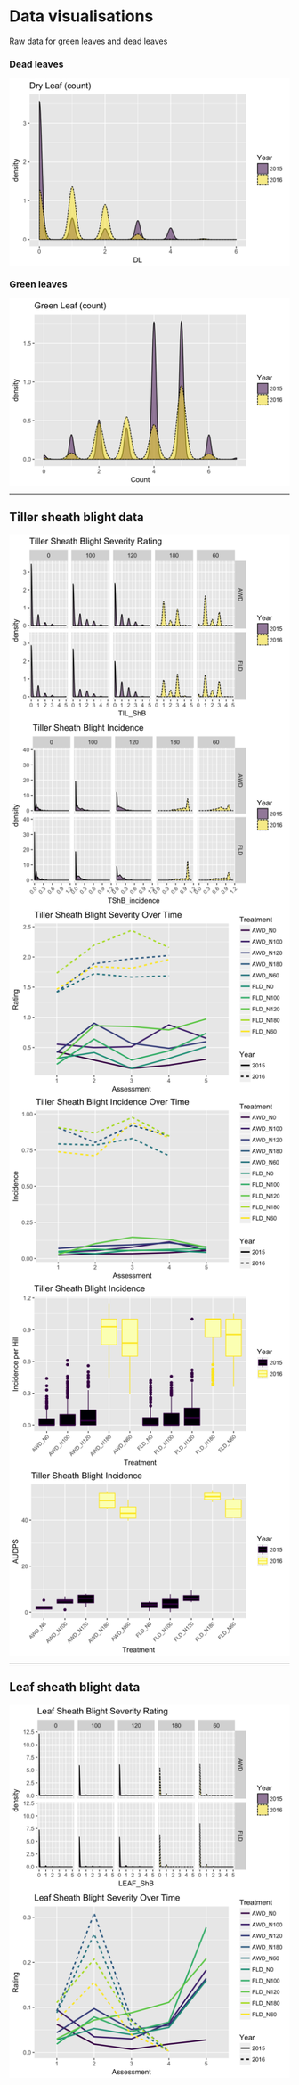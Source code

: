 # Data visualisations

Raw data for green leaves and dead leaves

### Dead leaves

<img src="DL_value.png"  style="display: block; margin: auto;" />

### Green leaves

<img src="GL_value.png"  style="display: block; margin: auto;" />

******

## Tiller sheath blight data

<img src="TShB_rating.png"  style="display: block; margin: auto;" />

<img src="TShB_incidence.png"  style="display: block; margin: auto;" />

<img src="TShB_severity_over_time.png"  style="display: block; margin: auto;" />

<img src="TShB_incidence_over_time.png"  style="display: block; margin: auto;" />

<img src="TShB_Incidence_boxplot.png"  style="display: block; margin: auto;" />

<img src="TShB_AUDPS_boxplot.png"  style="display: block; margin: auto;" />

******

## Leaf sheath blight data

<img src="LShB_rating.png"  style="display: block; margin: auto;" />

<img src="LShB_severity_over_time.png"  style="display: block; margin: auto;" />

